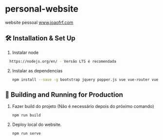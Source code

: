 # personal-website
website pessoal www.joaofrf.com

## 🛠 Installation & Set Up

1. Instalar node

 ```sh
   https://nodejs.org/en/ - Versão LTS é recomendada
   ```



2. Instalar as dependencias

   ```sh
   npm install --save -g bootstrap jquery popper.js vue vue-router vuex
   ```

## 🚀 Building and Running for Production

1. Fazer build do projeto (Não é necessário depois do próximo comando)

   ```sh
   npm run build
   ```

2. Deploy local do website.

   ```sh
   npm run serve
   ```
